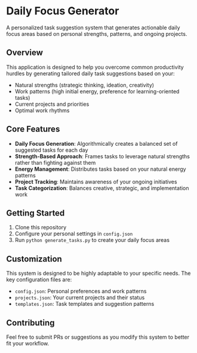 # Daily Focus Generator

A personalized task suggestion system that generates actionable daily focus areas based on personal strengths, patterns, and ongoing projects.

## Overview

This application is designed to help you overcome common productivity hurdles by generating tailored daily task suggestions based on your:

- Natural strengths (strategic thinking, ideation, creativity)
- Work patterns (high initial energy, preference for learning-oriented tasks)
- Current projects and priorities
- Optimal work rhythms

## Core Features

- **Daily Focus Generation**: Algorithmically creates a balanced set of suggested tasks for each day
- **Strength-Based Approach**: Frames tasks to leverage natural strengths rather than fighting against them
- **Energy Management**: Distributes tasks based on your natural energy patterns
- **Project Tracking**: Maintains awareness of your ongoing initiatives
- **Task Categorization**: Balances creative, strategic, and implementation work

## Getting Started

1. Clone this repository
2. Configure your personal settings in `config.json`
3. Run `python generate_tasks.py` to create your daily focus areas

## Customization

This system is designed to be highly adaptable to your specific needs. The key configuration files are:

- `config.json`: Personal preferences and work patterns
- `projects.json`: Your current projects and their status
- `templates.json`: Task templates and suggestion patterns

## Contributing

Feel free to submit PRs or suggestions as you modify this system to better fit your workflow.